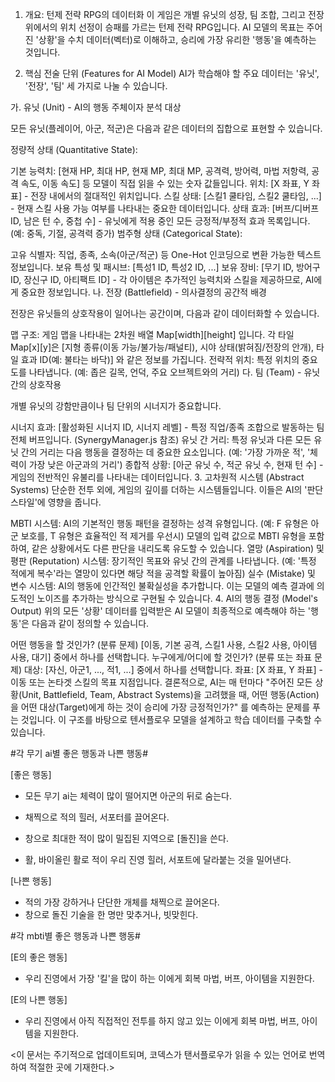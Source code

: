 1. 개요: 턴제 전략 RPG의 데이터화
이 게임은 개별 유닛의 성장, 팀 조합, 그리고 전장 위에서의 위치 선정이 승패를 가르는 턴제 전략 RPG입니다. AI 모델의 목표는 주어진 '상황'을 수치 데이터(벡터)로 이해하고, 승리에 가장 유리한 '행동'을 예측하는 것입니다.

2. 핵심 전술 단위 (Features for AI Model)
AI가 학습해야 할 주요 데이터는 '유닛', '전장', '팀' 세 가지로 나눌 수 있습니다.

가. 유닛 (Unit) - AI의 행동 주체이자 분석 대상

모든 유닛(플레이어, 아군, 적군)은 다음과 같은 데이터의 집합으로 표현할 수 있습니다.

정량적 상태 (Quantitative State):

기본 능력치: [현재 HP, 최대 HP, 현재 MP, 최대 MP, 공격력, 방어력, 마법 저항력, 공격 속도, 이동 속도] 등 모델이 직접 읽을 수 있는 숫자 값들입니다.
위치: [X 좌표, Y 좌표] - 전장 내에서의 절대적인 위치입니다.
스킬 상태: [스킬1 쿨타임, 스킬2 쿨타임, ...] - 현재 스킬 사용 가능 여부를 나타내는 중요한 데이터입니다.
상태 효과: [버프/디버프 ID, 남은 턴 수, 중첩 수] - 유닛에게 적용 중인 모든 긍정적/부정적 효과 목록입니다. (예: 중독, 기절, 공격력 증가)
범주형 상태 (Categorical State):

고유 식별자: 직업, 종족, 소속(아군/적군) 등 One-Hot 인코딩으로 변환 가능한 텍스트 정보입니다.
보유 특성 및 패시브: [특성1 ID, 특성2 ID, ...]
보유 장비: [무기 ID, 방어구 ID, 장신구 ID, 아티팩트 ID] - 각 아이템은 추가적인 능력치와 스킬을 제공하므로, AI에게 중요한 정보입니다.
나. 전장 (Battlefield) - 의사결정의 공간적 배경

전장은 유닛들의 상호작용이 일어나는 공간이며, 다음과 같이 데이터화할 수 있습니다.

맵 구조: 게임 맵을 나타내는 2차원 배열 Map[width][height] 입니다.
각 타일 Map[x][y]은 [지형 종류(이동 가능/불가능/패널티), 시야 상태(밝혀짐/전장의 안개), 타일 효과 ID(예: 불타는 바닥)] 와 같은 정보를 가집니다.
전략적 위치: 특정 위치의 중요도를 나타냅니다. (예: 좁은 길목, 언덕, 주요 오브젝트와의 거리)
다. 팀 (Team) - 유닛 간의 상호작용

개별 유닛의 강함만큼이나 팀 단위의 시너지가 중요합니다.

시너지 효과: [활성화된 시너지 ID, 시너지 레벨] - 특정 직업/종족 조합으로 발동하는 팀 전체 버프입니다. (SynergyManager.js 참조)
유닛 간 거리: 특정 유닛과 다른 모든 유닛 간의 거리는 다음 행동을 결정하는 데 중요한 요소입니다. (예: '가장 가까운 적', '체력이 가장 낮은 아군과의 거리')
종합적 상황: [아군 유닛 수, 적군 유닛 수, 현재 턴 수] - 게임의 전반적인 유불리를 나타내는 데이터입니다.
3. 고차원적 시스템 (Abstract Systems)
단순한 전투 외에, 게임의 깊이를 더하는 시스템들입니다. 이들은 AI의 '판단 스타일'에 영향을 줍니다.

MBTI 시스템: AI의 기본적인 행동 패턴을 결정하는 성격 유형입니다. (예: F 유형은 아군 보호를, T 유형은 효율적인 적 제거를 우선시) 모델의 입력 값으로 MBTI 유형을 포함하여, 같은 상황에서도 다른 판단을 내리도록 유도할 수 있습니다.
열망 (Aspiration) 및 평판 (Reputation) 시스템: 장기적인 목표와 유닛 간의 관계를 나타냅니다. (예: '특정 적에게 복수'라는 열망이 있다면 해당 적을 공격할 확률이 높아짐)
실수 (Mistake) 및 변수 시스템: AI의 행동에 인간적인 불확실성을 추가합니다. 이는 모델의 예측 결과에 의도적인 노이즈를 추가하는 방식으로 구현될 수 있습니다.
4. AI의 행동 결정 (Model's Output)
위의 모든 '상황' 데이터를 입력받은 AI 모델이 최종적으로 예측해야 하는 '행동'은 다음과 같이 정의할 수 있습니다.

어떤 행동을 할 것인가? (분류 문제)
[이동, 기본 공격, 스킬1 사용, 스킬2 사용, 아이템 사용, 대기] 중에서 하나를 선택합니다.
누구에게/어디에 할 것인가? (분류 또는 좌표 문제)
대상: [자신, 아군1, ..., 적1, ...] 중에서 하나를 선택합니다.
좌표: [X 좌표, Y 좌표] - 이동 또는 논타겟 스킬의 목표 지점입니다.
결론적으로, AI는 매 턴마다 "주어진 모든 상황(Unit, Battlefield, Team, Abstract Systems)을 고려했을 때, 어떤 행동(Action)을 어떤 대상(Target)에게 하는 것이 승리에 가장 긍정적인가?" 를 예측하는 문제를 푸는 것입니다. 이 구조를 바탕으로 텐서플로우 모델을 설계하고 학습 데이터를 구축할 수 있습니다.


#각 무기 ai별 좋은 행동과 나쁜 행동#

[좋은 행동]

- 모든 무기 ai는 체력이 많이 떨어지면 아군의 뒤로 숨는다.

- 채찍으로 적의 힐러, 서포터를 끌어온다.
- 창으로 최대한 적이 많이 밀집된 지역으로 [돌진]을 쓴다.
- 활, 바이올린 활로 적이 우리 진영 힐러, 서포트에 달라붙는 것을 밀어낸다.

[나쁜 행동]

- 적의 가장 강하거나 단단한 개체를 채찍으로 끌어온다.
- 창으로 돌진 기술을 한 명만 맞추거나, 빗맞힌다.

#각 mbti별 좋은 행동과 나쁜 행동#

[E의 좋은 행동]

- 우리 진영에서 가장 '킬'을 많이 하는 이에게 회복 마법, 버프, 아이템을 지원한다.

[E의 나쁜 행동]

- 우리 진영에서 아직 직접적인 전투를 하지 않고 있는 이에게 회복 마법, 버프, 아이템을 지원한다.


<이 문서는 주기적으로 업데이트되며, 코덱스가 탠서플로우가 읽을 수 있는 언어로 번역하여 적절한 곳에 기재한다.>
